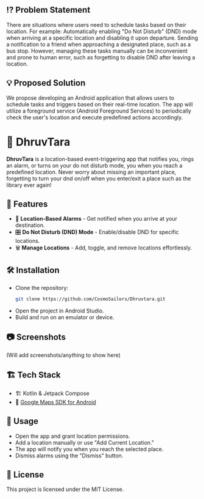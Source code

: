 ## ⁉️ Problem Statement
There are situations where users need to schedule tasks based on their location. For example:
Automatically enabling "Do Not Disturb" (DND) mode when arriving at a specific location and disabling it upon departure.
Sending a notification to a friend when approaching a designated place, such as a bus stop.
However, managing these tasks manually can be inconvenient and prone to human error, such as forgetting to disable DND after leaving a location.

## 💡 Proposed Solution
We propose developing an Android application that allows users to schedule tasks and triggers based on their real-time location. The app will utilize a foreground service (Android Foreground Services) to periodically check the user's location and execute predefined actions accordingly.

# 🌟 DhruvTara

**DhruvTara** is a location-based event-triggering app that notifies you, rings an alarm, or turns on your do not disturb mode, you when you reach a predefined location. Never worry about missing an important place, forgetting to turn your dnd on/off when you enter/exit a place such as the library ever again!

## 📌 Features

- 📍 **Location-Based Alarms** - Get notified when you arrive at your destination.
- 🎛️ **Do Not Disturb (DND) Mode** - Enable/disable DND for specific locations.
- 🗑️ **Manage Locations** - Add, toggle, and remove locations effortlessly.

## 🛠️ Installation

- Clone the repository:
   ```sh
   git clone https://github.com/CosmoSailors/Dhruvtara.git
- Open the project in Android Studio.
- Build and run on an emulator or device.

## 📷 Screenshots
(Will add screenshots/anything to show here)

## 🏗️ Tech Stack

- 🏗️ Kotlin & Jetpack Compose
- 📍 [Google Maps SDK for Android](https://developers.google.com/maps/documentation/android-sdk)

## 🚀 Usage

- Open the app and grant location permissions.
- Add a location manually or use "Add Current Location."
- The app will notify you when you reach the selected place.
- Dismiss alarms using the "Dismiss" button.

## 📜 License

This project is licensed under the MIT License.
